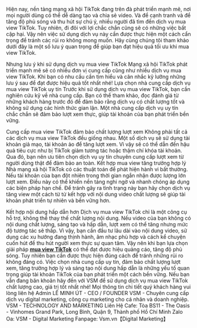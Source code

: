 Hiện nay, nền tảng mạng xã hội TikTok đang trên đà phát triển mạnh mẽ, nơi mọi người dùng có thể dễ dàng tạo và chia sẻ video. Và để cạnh tranh và để tăng độ phủ sóng và thu hút sự chú ý, nhiều người đã tìm đến dịch vụ mua view TikTok. Tuy nhiên, đi đôi với lợi chắc chắn cũng sẽ có những việc bất cập hại. Vậy nên việc sử dụng dịch vụ này cần được thực hiện một cách cẩn trọng để tránh các rủi ro không mong muốn. Hãy cùng chúng tôi tham khảo dưới đây là một số lưu ý quan trọng để giúp bạn đạt hiệu quả tối ưu khi mua view TikTok.

Nhưng lưu ý khi sử dụng dịch vụ mua view TikTok
Mạng xã hội TikTok phát triển mạnh mẽ sẽ có nhiều đơn vị cung cấp cũng như nhiều dịch vụ mua view TikTok. Khi bạn có nhu cầu cần tìm hiểu và cân nhắc kỹ lưỡng những lưu ý sau để đạt được hiệu quả tốt nhất nhé!
Lựa chọn nhà cung cấp dịch vụ mua view TikTok uy tín
Trước khi sử dụng dịch vụ mua view TikTok, bạn cần nghiên cứu kỹ về nhà cung cấp. Bạn có thể tham khảo, đọc đánh giá từ những khách hàng trước đó để đảm bảo rằng dịch vụ có chất lượng tốt và không sử dụng các hình thức gian lận. Một nhà cung cấp dịch vụ uy tín chắc chắn sẽ đảm bảo lượt xem thực, giúp tài khoản của bạn phát triển bền vững.

Cung cấp mua view TikTok đảm bảo chất lượng lượt xem
Không phải tất cả các dịch vụ mua view TikTok đều giống nhau. Một số dịch vụ sẽ sử dụng tài khoản giả mạo, tài khoản ảo để tăng lượt xem. Vì vậy sẽ có thể dẫn đến hậu quả tiêu cực như bị TikTok giảm tương tác hoặc thậm chí khóa tài khoản. Qua đó, bạn nên ưu tiên chọn dịch vụ uy tín chuyên cung cấp lượt xem từ người dùng thật để đảm bảo an toàn.
Kết hợp mua view tăng trưởng hợp lý
Nhà mạng xã hội TikTok có các thuật toán để phát hiện hành vi bất thường. Nếu tài khoản của bạn đột nhiên trong thời gian ngắn nhận được lượng lớn lượt xem. Điều này có thể khiến nền tảng nghi ngờ và nhanh chóng áp dụng các biện pháp hạn chế. Để tránh gây ra tình trạng này bạn hãy chọn dịch vụ tăng view một cách từ từ kết hợp với nội dung video chất lượng sẽ giúp tài khoản phát triển tự nhiên và bền vững hơn.

Kết hợp nội dung hấp dẫn hơn
Dịch vụ mua view TikTok chỉ là một công cụ hỗ trợ, không thể thay thế chất lượng nội dung. Nếu video của bạn không có nội dung chất lượng, sáng tạo và hấp dẫn, lượt xem có thể tăng nhưng mức độ tương tác sẽ thấp. Vì vậy, bạn cần đầu tư lâu dài vào nội dung video, sử dụng các xu hướng đang thịnh hành, âm nhạc phù hợp và cách kể chuyện cuốn hút để thu hút người xem thực sự quan tâm.
Vậy nên khi bạn lựa chọn giải pháp [**mua view TikTok**](https://vsm.vn/mua-view-tiktok) có thể đạt được hiệu quảng cáo, tăng độ phủ sóng. Tuy nhiên bạn cần được thực hiện đúng cách để tránh những rủi ro không đáng có. Việc chọn nhà cung cấp uy tín, đảm bảo chất lượng lượt xem, tăng trưởng hợp lý và sáng tạo nội dung hấp dẫn là những yếu tố quan trọng giúp tài khoản TikTok của bạn phát triển một cách bền vững.
Nếu bạn vẫn đang băn khoăn hãy đến với VSM để sử dụng dịch vụ mua view TikTok chất lượng cao, giá trị tốt nhất nhé!
Mọi thông tin chi tiết quý khách hàng vui lòng liên hệ Admin
LÊ MINH ÚT - CEO / FOUNDER
VSM - Chuyên cung cấp dịch vụ digital marketing, công cụ marketing cho cá nhân và doanh nghiệp.
VSM - TECHNOLOGY AND MARKETING
Liên Hệ Cafe: Tòa BS11 - The Oasis - Vinhomes Grand Park, Long Bình, Quận 9, Thành phố Hồ Chí Minh
Zalo Oa: VSM - Digital Marketing
Fanpage: Vsm.vn【Digital Marketing】



